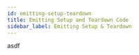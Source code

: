 ```yaml
---
id: emitting-setup-teardown
title: Emitting Setup and Teardown Code
sidebar_label: Emitting Setup & Teardown
---
```


asdf
